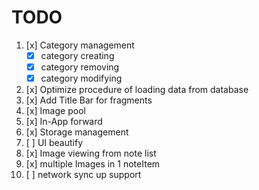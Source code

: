 # TODO

1. [x] Category management
   * [x] category creating
   * [x] category removing
   * [x] category modifying
2. [x] Optimize procedure of loading data from database
3. [x] Add Title Bar for fragments
4. [x] Image pool 
5. [x] In-App forward
6. [x] Storage management
7. [ ] UI beautify
8. [x] Image viewing from note list
9. [x] multiple Images in 1 noteItem
10. [ ] network sync up support
